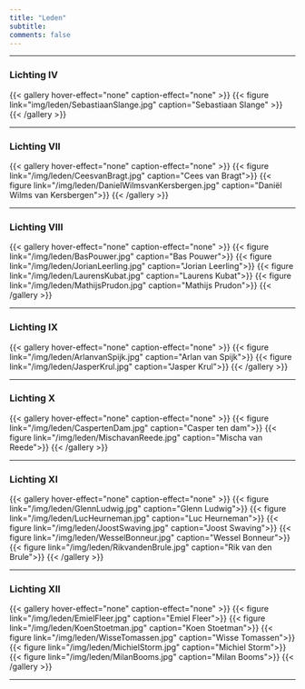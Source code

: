 ```yaml
---
title: "Leden"
subtitle: 
comments: false
---
```


---
### Lichting IV
{{< gallery hover-effect="none" caption-effect="none" >}}
{{< figure link="img/leden/SebastiaanSlange.jpg" caption="Sebastiaan Slange" >}}
{{< /gallery >}}

---
### Lichting VII
{{< gallery hover-effect="none" caption-effect="none" >}}
{{< figure link="/img/leden/CeesvanBragt.jpg" caption="Cees van Bragt">}}
{{< figure link="/img/leden/DanielWilmsvanKersbergen.jpg" caption="Daniël Wilms van Kersbergen">}}
{{< /gallery >}}

---
### Lichting VIII
{{< gallery hover-effect="none" caption-effect="none" >}}
{{< figure link="/img/leden/BasPouwer.jpg" caption="Bas Pouwer">}}
{{< figure link="/img/leden/JorianLeerling.jpg" caption="Jorian Leerling">}}
{{< figure link="/img/leden/LaurensKubat.jpg" caption="Laurens Kubat">}}
{{< figure link="/img/leden/MathijsPrudon.jpg" caption="Mathijs Prudon">}}
{{< /gallery >}}

---
### Lichting IX
{{< gallery hover-effect="none" caption-effect="none" >}}
{{< figure link="/img/leden/ArlanvanSpijk.jpg" caption="Arlan van Spijk">}}
{{< figure link="/img/leden/JasperKrul.jpg" caption="Jasper Krul">}}
{{< /gallery >}}

---
### Lichting X
{{< gallery hover-effect="none" caption-effect="none" >}}
{{< figure link="/img/leden/CaspertenDam.jpg" caption="Casper ten dam">}}
{{< figure link="/img/leden/MischavanReede.jpg" caption="Mischa van Reede">}}
{{< /gallery >}}

---
### Lichting XI
{{< gallery hover-effect="none" caption-effect="none" >}}
{{< figure link="/img/leden/GlennLudwig.jpg" caption="Glenn Ludwig">}}
{{< figure link="/img/leden/LucHeurneman.jpg" caption="Luc Heurneman">}}
{{< figure link="/img/leden/JoostSwaving.jpg" caption="Joost Swaving">}}
{{< figure link="/img/leden/WesselBonneur.jpg" caption="Wessel Bonneur">}}
{{< figure link="/img/leden/RikvandenBrule.jpg" caption="Rik van den Brule">}}
{{< /gallery >}}

---
### Lichting XII
{{< gallery hover-effect="none" caption-effect="none" >}}
{{< figure link="/img/leden/EmielFleer.jpg" caption="Emiel Fleer">}}
{{< figure link="/img/leden/KoenStoetman.jpg" caption="Koen Stoetman">}}
{{< figure link="/img/leden/WisseTomassen.jpg" caption="Wisse Tomassen">}}
{{< figure link="/img/leden/MichielStorm.jpg" caption="Michiel Storm">}}
{{< figure link="/img/leden/MilanBooms.jpg" caption="Milan Booms">}}
{{< /gallery >}}

---

